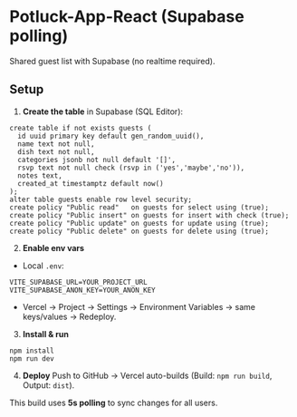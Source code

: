 # Potluck-App-React (Supabase polling)

Shared guest list with Supabase (no realtime required).

## Setup

1) **Create the table** in Supabase (SQL Editor):
```
create table if not exists guests (
  id uuid primary key default gen_random_uuid(),
  name text not null,
  dish text not null,
  categories jsonb not null default '[]',
  rsvp text not null check (rsvp in ('yes','maybe','no')),
  notes text,
  created_at timestamptz default now()
);
alter table guests enable row level security;
create policy "Public read"   on guests for select using (true);
create policy "Public insert" on guests for insert with check (true);
create policy "Public update" on guests for update using (true);
create policy "Public delete" on guests for delete using (true);
```

2) **Enable env vars**
- Local `.env`:
```
VITE_SUPABASE_URL=YOUR_PROJECT_URL
VITE_SUPABASE_ANON_KEY=YOUR_ANON_KEY
```
- Vercel → Project → Settings → Environment Variables → same keys/values → Redeploy.

3) **Install & run**
```
npm install
npm run dev
```

4) **Deploy**
Push to GitHub → Vercel auto-builds (Build: `npm run build`, Output: `dist`).

This build uses **5s polling** to sync changes for all users.
